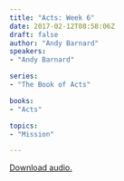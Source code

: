 ```yaml
---
title: "Acts: Week 6"
date: 2017-02-12T08:58:06Z
draft: false
author: "Andy Barnard"
speakers:
- "Andy Barnard"

series:
- "The Book of Acts"

books:
- "Acts"

topics:
- "Mission"

---
```

[Download audio.](https://s3-eu-west-1.amazonaws.com/renownchurch/sermons/2017/02/2017-02-12_ActsWeek6_LQ.mp3)